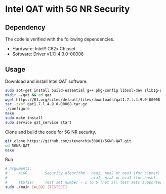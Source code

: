 # Intel QAT with 5G NR Security

## Dependency

The code is verified with the following dependencies.

- Hardware: Intel® C62x Chipset
- Software: Driver v1.7.l.4.9.0-00008

## Usage

Download and install Intel QAT software.

```bash
sudo apt-get install build-essential g++ pkg-config libssl-dev zlib1g-dev libudev-dev
mkdir ~/qat && cd qat
wget https://01.org/sites/default/files/downloads/qat1.7.l.4.9.0-00008.tar.gz
tar -zxof qat1.7.l.4.9.0-00008.tar.gz
./configure
make
sudo make install
sudo service qat_service start
```

Clone and build the code for 5G NR security.

```bash
git clone https://github.com/stevenchiu30801/5GNR-QAT.git
cd 5GNR-QAT
make
```

Run
```bash
# Arguments:
#     ALGO        Security algorithm - nea1, nea2 or nea3 (for cipher)
#                                      nia1, nia2 or nia3 (for hash)
#     TESTSET     Test set number - 1 to 5 (not all test sets supported)
sudo ./main [ALGO] [TESTSET]
```

